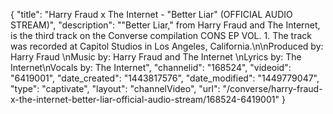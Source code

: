 {
    "title": "Harry Fraud x The Internet - \"Better Liar\" (OFFICIAL AUDIO STREAM)",
    "description": "\"Better Liar,\" from Harry Fraud and The Internet, is the third track on the Converse compilation CONS EP VOL. 1. The track was recorded at Capitol Studios in Los Angeles, California.\n\nProduced by: Harry Fraud \nMusic by: Harry Fraud and The Internet \nLyrics by: The Internet\nVocals by: The Internet",
    "channelid": "168524",
    "videoid": "6419001",
    "date_created": "1443817576",
    "date_modified": "1449779047",
    "type": "captivate",
    "layout": "channelVideo",
    "url": "\/converse\/harry-fraud-x-the-internet-better-liar-official-audio-stream\/168524-6419001"
}